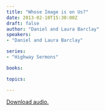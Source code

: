 ```yaml
---
title: "Whose Image is on Us?"
date: 2013-02-10T15:30:00Z
draft: false
author: "Daniel and Laura Barclay"
speakers:
- "Daniel and Laura Barclay"

series:
- "Highway Sermons"

books:

topics:

---
```

[Download audio.](https://s3.amazonaws.com/highway/sermons/2013_02/10_Whose_Image_is_on_Us.mp3)